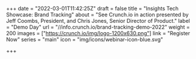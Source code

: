 +++
date = "2022-03-01T11:42:25Z"
draft = false
title = "Insights Tech Showcase: Brand Tracking"
about = "See Crunch.io in action presented by Jeff Coombs, President, and Chris Jones, Senior Director of Product."
label = "Demo Day"
url = "//info.crunch.io/brand-tracking-demo-2022"
weight = 200
images = ["https://crunch.io/img/logo-1200x630.png"]
link = "Register Now"
series = "main"
icon = "img/icons/webinar-icon-blue.svg"

+++
